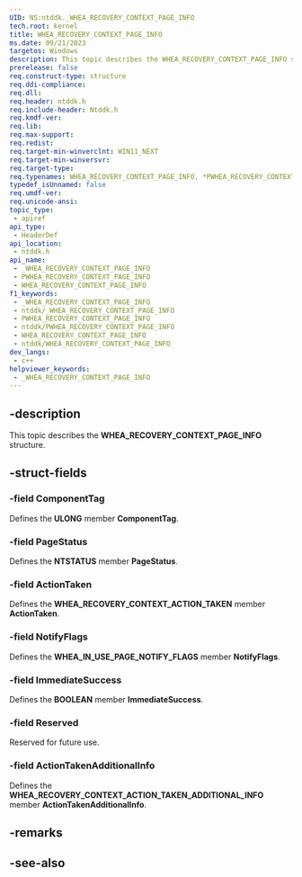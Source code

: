 ```yaml
---
UID: NS:ntddk._WHEA_RECOVERY_CONTEXT_PAGE_INFO
tech.root: kernel
title: WHEA_RECOVERY_CONTEXT_PAGE_INFO
ms.date: 09/21/2023
targetos: Windows
description: This topic describes the WHEA_RECOVERY_CONTEXT_PAGE_INFO structure.
prerelease: false
req.construct-type: structure
req.ddi-compliance: 
req.dll: 
req.header: ntddk.h
req.include-header: Ntddk.h
req.kmdf-ver: 
req.lib: 
req.max-support: 
req.redist: 
req.target-min-winverclnt: WIN11_NEXT
req.target-min-winversvr: 
req.target-type: 
req.typenames: WHEA_RECOVERY_CONTEXT_PAGE_INFO, *PWHEA_RECOVERY_CONTEXT_PAGE_INFO
typedef_isUnnamed: false
req.umdf-ver: 
req.unicode-ansi: 
topic_type:
 - apiref
api_type:
 - HeaderDef
api_location:
 - ntddk.h
api_name:
 - _WHEA_RECOVERY_CONTEXT_PAGE_INFO
 - PWHEA_RECOVERY_CONTEXT_PAGE_INFO
 - WHEA_RECOVERY_CONTEXT_PAGE_INFO
f1_keywords:
 - _WHEA_RECOVERY_CONTEXT_PAGE_INFO
 - ntddk/_WHEA_RECOVERY_CONTEXT_PAGE_INFO
 - PWHEA_RECOVERY_CONTEXT_PAGE_INFO
 - ntddk/PWHEA_RECOVERY_CONTEXT_PAGE_INFO
 - WHEA_RECOVERY_CONTEXT_PAGE_INFO
 - ntddk/WHEA_RECOVERY_CONTEXT_PAGE_INFO
dev_langs:
 - c++
helpviewer_keywords:
 - _WHEA_RECOVERY_CONTEXT_PAGE_INFO
---
```


## -description

This topic describes the **WHEA_RECOVERY_CONTEXT_PAGE_INFO** structure.

## -struct-fields

### -field ComponentTag

Defines the **ULONG** member **ComponentTag**.

### -field PageStatus

Defines the **NTSTATUS** member **PageStatus**.

### -field ActionTaken

Defines the **WHEA_RECOVERY_CONTEXT_ACTION_TAKEN** member **ActionTaken**.

### -field NotifyFlags

Defines the **WHEA_IN_USE_PAGE_NOTIFY_FLAGS** member **NotifyFlags**.

### -field ImmediateSuccess

Defines the **BOOLEAN** member **ImmediateSuccess**.

### -field Reserved

Reserved for future use.

### -field ActionTakenAdditionalInfo

Defines the **WHEA_RECOVERY_CONTEXT_ACTION_TAKEN_ADDITIONAL_INFO** member **ActionTakenAdditionalInfo**.

## -remarks

## -see-also
